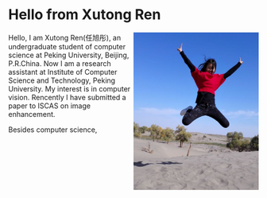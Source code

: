 # Hello from Xutong Ren
<img src="Profile.jpg" width="50%" align="right" />

Hello, I am Xutong Ren(任旭彤), an undergraduate student of computer science at Peking University, Beijing, P.R.China. Now I am a research assistant at Institute of Computer Science and Technology, Peking University. My interest is in computer vision. Rencently I have submitted a paper to ISCAS on image enhancement.

Besides computer science, 
